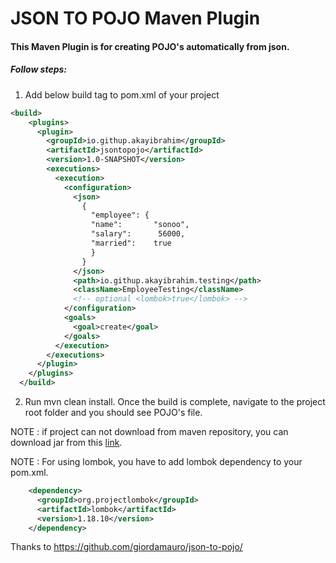 # JSON TO POJO Maven Plugin

#### This Maven Plugin is for creating POJO's automatically from json.

##### Follow steps:

1. Add below build tag to pom.xml of your project

```xml
<build>
    <plugins>
      <plugin>
        <groupId>io.githup.akayibrahim</groupId>
        <artifactId>jsontopojo</artifactId>
        <version>1.0-SNAPSHOT</version>
        <executions>
          <execution>
            <configuration>
              <json>
                {
                  "employee": {
                  "name":       "sonoo",
                  "salary":      56000,
                  "married":    true
                  }
                }
              </json>
              <path>io.githup.akayibrahim.testing</path>
              <className>EmployeeTesting</className>
              <!-- optional <lombok>true</lombok> -->
            </configuration>
            <goals>
              <goal>create</goal>
            </goals>
          </execution>
        </executions>
      </plugin>
    </plugins>
  </build>
```
2. Run mvn clean install. Once the build is complete, navigate to the project root folder and you should see POJO's file.

NOTE : if project can not download from maven repository, you can download jar from this [link](https://github.com/akayibrahim/jsontopojo/raw/master/lib/jsontopojo-1.0-SNAPSHOT.jar "link").

NOTE : For using lombok, you have to add lombok dependency to your pom.xml.
```xml    
    <dependency>
      <groupId>org.projectlombok</groupId>
      <artifactId>lombok</artifactId>
      <version>1.18.10</version>
    </dependency>
```
Thanks to https://github.com/giordamauro/json-to-pojo/



